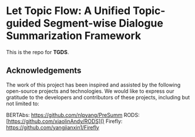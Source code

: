 # Let Topic Flow: A Unified Topic-guided Segment-wise Dialogue Summarization Framework

This is the repo for **TGDS**.


## Acknowledgements

The work of this project has been inspired and assisted by the following open-source projects and technologies. We would like to express our gratitude to the developers and contributors of these projects, including but not limited to:

BERTAbs: https://github.com/nlpyang/PreSumm
RODS: [https://github.com/xiaolinAndy/RODS]()
Firefly: https://github.com/yangjianxin1/Firefly
